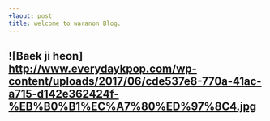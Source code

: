```yaml
---
+laout: post
title: welcome to waranon Blog.
---
```

![Baek ji heon]
http://www.everydaykpop.com/wp-content/uploads/2017/06/cde537e8-770a-41ac-a715-d142e362424f-%EB%B0%B1%EC%A7%80%ED%97%8C4.jpg
---
